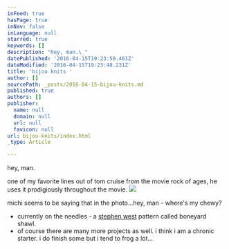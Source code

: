 ```yaml
---
inFeed: true
hasPage: true
inNav: false
inLanguage: null
starred: true
keywords: []
description: "hey, man.\_"
datePublished: '2016-04-15T19:23:50.461Z'
dateModified: '2016-04-15T19:23:48.231Z'
title: 'bijou knits '
author: []
sourcePath: _posts/2016-04-15-bijou-knits.md
published: true
authors: []
publisher:
  name: null
  domain: null
  url: null
  favicon: null
url: bijou-knits/index.html
_type: Article

---
```

hey, man. 

one of my favorite lines out of tom cruise from the movie rock of ages, he uses it prodigiously throughout the movie.
![](https://the-grid-user-content.s3-us-west-2.amazonaws.com/48b4cb33-6af5-44e4-a4b7-093945fd03a3.jpg)

michi seems to be saying that in the photo...hey, man - where's my chewy? 

* currently on the needles - a [stephen west][0] pattern called boneyard shawl.
* of course there are many more projects as well. i think i am a chronic starter. i do finish some but i tend to frog a lot...

[0]: http://westknits.com/index.php/pattern/shawls/boneyard-shawl/